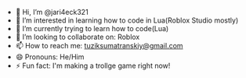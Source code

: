 - 👋 Hi, I’m @jari4eck321
- 👀 I’m interested in learning how to code in Lua(Roblox Studio mostly)
- 🌱 I’m currently trying to learn how to code(Lua)
- 💞️ I’m looking to collaborate on: Roblox
- 📫 How to reach me: tuziksumatranskiy@gmail.com
- 😄 Pronouns: He/Him
- ⚡ Fun fact: I'm making a trollge game right now!

<!---
jari4eck321/jari4eck321 is a ✨ special ✨ repository because its `README.md` (this file) appears on your GitHub profile.
You can click the Preview link to take a look at your changes.
--->
